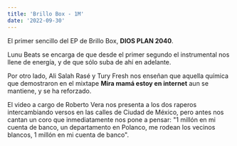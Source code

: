 ```yaml
---
title: 'Brillo Box - 1M'
date: '2022-09-30'
---
```


El primer sencillo del EP de Brillo Box, **DIOS PLAN 2040**. 

Lunu Beats se encarga de que desde el primer segundo el instrumental nos llene de energía, y de que sólo suba de ahí en adelante.

Por otro lado, Ali Salah Rasé y Tury Fresh nos enseñan que aquella química que demostraron en el mixtape **Mira mamá estoy en internet** aun se mantiene, y se ha reforzado.

El video a cargo de Roberto Vera nos presenta a los dos raperos intercambiando versos en las calles de Ciudad de México, pero antes nos cantan un coro que inmediatamente nos pone a pensar: "1 millón en mi cuenta de banco, un departamento en Polanco, me rodean los vecinos blancos, 1 millón en mi cuenta de banco".